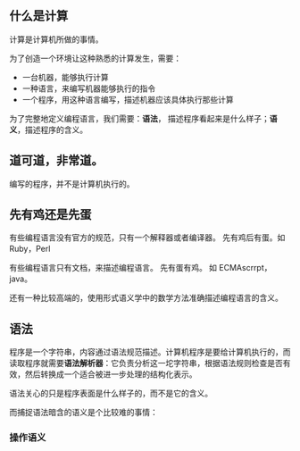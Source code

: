 ## 什么是计算

计算是计算机所做的事情。

为了创造一个环境让这种熟悉的计算发生，需要：

-   一台机器，能够执行计算
-   一种语言，来编写机器能够执行的指令
-   一个程序，用这种语言编写，描述机器应该具体执行那些计算

为了完整地定义编程语言，我们需要：**语法**， 描述程序看起来是什么样子；**语义**，描述程序的含义。

## 道可道，非常道。

编写的程序，并不是计算机执行的。

## 先有鸡还是先蛋

有些编程语言没有官方的规范，只有一个解释器或者编译器。
先有鸡后有蛋。如 Ruby，Perl

有些编程语言只有文档，来描述编程语言。
先有蛋有鸡。 如 ECMAscrrpt，java。

还有一种比较高端的，使用形式语义学中的数学方法准确描述编程语言的含义。

## 语法

程序是一个字符串，内容通过语法规范描述。计算机程序是要给计算机执行的，而读取程序就需要**语法解析器**：它负责分析这一坨字符串，根据语法规则检查是否有效，然后转换成一个适合被进一步处理的结构化表示。

语法关心的只是程序表面是什么样子的，而不是它的含义。

而捕捉语法暗含的语义是个比较难的事情：

### 操作语义
